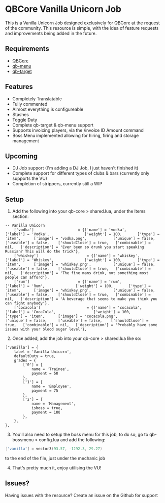 # QBCore Vanilla Unicorn Job
This is a Vanilla Unicorn Job designed exclusively for QBCore at the request of the community.
This resource is simple, with the idea of feature requests and improvements being added in the future.

## Requirements
- [QBCore](https://github.com/qbcore-framework/qb-core)
- [qb-menu](https://github.com/qbcore-framework/qb-menu)
- [qb-target](https://github.com/BerkieBb/qb-target)

## Features
- Completely Translatable
- Fully commented
- Almost everything is configureable
- Stashes
- Toggle Duty
- Complete qb-target & qb-menu support
- Supports invoicing players, via the /invoice ID Amount command
- Boss Menu implemented allowing for hiring, firing and storage management

## Upcoming
- DJ Job support (I'm adding a DJ Job, I just haven't finished it)
- Complete support for different types of clubs & bars (currently only supports the VU)
- Completion of strippers, currently still a WIP

## Setup
1) Add the following into your qb-core > shared.lua, under the Items section:
```
-- Vanilla Unicorn
	['vodka'] 					 = {['name'] = 'vodka', 			  	  		['label'] = 'Vodka', 				['weight'] = 100, 		['type'] = 'item', 		['image'] = 'vodka.png', 			['unique'] = false, 	['useable'] = false, 	['shouldClose'] = true,   ['combinable'] = nil,   ['description'] = 'Ever been so drunk you start speaking Russian? This will do the trick'},
	['whiskey'] 					 = {['name'] = 'whiskey', 			  	  		['label'] = 'Whiskey', 				['weight'] = 100, 		['type'] = 'item', 		['image'] = 'whiskey.png', 			['unique'] = false, 	['useable'] = false, 	['shouldClose'] = true,   ['combinable'] = nil,   ['description'] = 'The fine mans drink, not something most people can afford'},
	['rum'] 					 = {['name'] = 'rum', 			  	  		['label'] = 'Rum', 				['weight'] = 100, 		['type'] = 'item', 		['image'] = 'whiskey.png', 			['unique'] = false, 	['useable'] = false, 	['shouldClose'] = true,   ['combinable'] = nil,   ['description'] = 'A beverage that seems to make you think you can fight anybody'},
	['cocacola'] 					 = {['name'] = 'cocacola', 			  	  		['label'] = 'CocaCola', 				['weight'] = 100, 		['type'] = 'item', 		['image'] = 'cocacola.png', 			['unique'] = false, 	['useable'] = false, 	['shouldClose'] = true,   ['combinable'] = nil,   ['description'] = 'Probably have some issues with your blood suger level'},
```
2) Once added, add the job into your qb-core > shared.lua like so:
```
['vanilla'] = {
	label = 'Vanilla Unicorn',
	defaultDuty = true,
	grades = {
		['0'] = {
			name = 'Trainee',
			payment = 50
		},
		['1'] = {
			name = 'Employee',
			payment = 75
		},
		['2'] = {
			name = 'Management',
			isboss = true,
			payment = 100
		},
	},
},
```

3) You'll also need to setup the boss menu for this job, to do so, go to qb-bossmenu > config.lua and add the following:
```lua
['vanilla'] = vector3(93.57, -1292.3, 29.27)
```
to the end of the file, just under the mechanic job

4) That's pretty much it, enjoy utilising the VU!

## Issues?
Having issues with the resource? Create an issue on the Github for support

